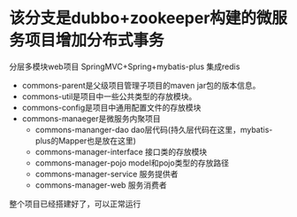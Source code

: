 # 该分支是dubbo+zookeeper构建的微服务项目增加分布式事务

分层多模块web项目
SpringMVC+Spring+mybatis-plus 集成redis

* commons-parent是父级项目管理子项目的maven jar包的版本信息。
* commons-util是项目中一些公共类型的存放模块。
* commons-config是项目中通用配置文件的存放模块
* commons-manaeger是微服务内聚项目
    * commons-mananger-dao dao层代码(持久层代码在这里，mybatis-plus的Mapper也是放在这里)
    * commons-manager-interface 接口类的存放模块
    * commons-manager-pojo model和pojo类型的存放路径
    * commons-manager-service 服务提供者
    * commons-manager-web 服务消费者

整个项目已经搭建好了，可以正常运行
